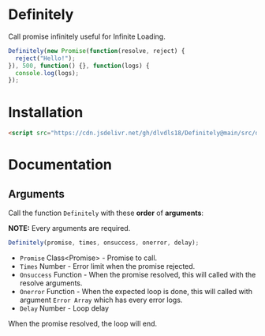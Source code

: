 # Definitely
Call promise infinitely useful for Infinite Loading.

```js
Definitely(new Promise(function(resolve, reject) {
  reject("Hello!");
}), 500, function() {}, function(logs) {
  console.log(logs);
});
```

# Installation
```html
<script src="https://cdn.jsdelivr.net/gh/dlvdls18/Definitely@main/src/definitely.js"></script>
```

# Documentation
## Arguments
Call the function `Definitely` with these **order** of **arguments**:

**NOTE:** Every arguments are required.


```js
Definitely(promise, times, onsuccess, onerror, delay);
```

- `Promise` Class&lt;Promise&gt; - Promise to call.
- `Times` Number - Error limit when the promise rejected.
- `Onsuccess` Function - When the promise resolved, this will called with the resolve arguments.
- `Onerror` Function - When the expected loop is done, this will called with argument `Error Array` which has every error logs.
- `Delay` Number - Loop delay

When the promise resolved, the loop will end.
